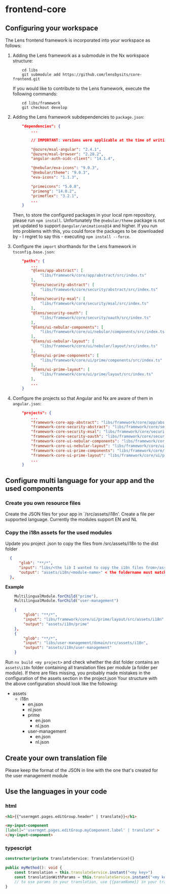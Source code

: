 # frontend-core

## Configuring your workspace

The Lens frontend framework is incorporated into your workspace as follows:

1. Adding the Lens framework as a submodule in the Nx workspace structure:

    ```
        cd libs
        git submodule add https://github.com/lensbysits/core-frontend.git
    ```

    If you would like to contribute to the Lens framework, execute the following commands:

    ```
        cd libs/framework
        git checkout develop
    ```

2. Adding the Lens framework subdependencies to `package.json`:

    ```json
        "dependencies": {
            ...

            // IMPORTANT: versions were applicable at the time of writing, please check current Lens framework dependency versions upon configuring your workspace.

            "@azure/msal-angular": "2.4.1",
            "@azure/msal-browser": "2.28.2",
            "angular-auth-oidc-client": "14.1.4",

            "@nebular/eva-icons": "9.0.3",
            "@nebular/theme": "9.0.3",
            "eva-icons": "1.1.3",
    
            "primeicons": "5.0.0",
            "primeng": "14.0.2",
            "primeflex": "3.2.1",
            ...
        }
    ```

    Then, to store the configured packages in your local npm repository, please run `npm install`.
    Unfortunately the `@nebular/theme` package is not yet updated to support `@angular/animations@14` and higher.
    If you run into problems with this, you could force the packages to be downloaded by - I regret to say this - executing `npm install --force`.

3. Configure the `import` shorthands for the Lens framework in `tsconfig.base.json`:

    ```json
        "paths": {
            ...
            "@lens/app-abstract": [
                "libs/framework/core/app/abstract/src/index.ts"
            ],      
            "@lens/security-abstract": [
                "libs/framework/core/security/abstract/src/index.ts"
            ],
            "@lens/security-msal": [
                "libs/framework/core/security/msal/src/index.ts"
            ],
            "@lens/security-oauth": [
                "libs/framework/core/security/oauth/src/index.ts"
            ],
            "@lens/ui-nebular-components": [
                "libs/framework/core/ui/nebular/components/src/index.ts"
            ],
            "@lens/ui-nebular-layout": [
                "libs/framework/core/ui/nebular/layout/src/index.ts"
            ],
            "@lens/ui-prime-components": [
                "libs/framework/core/ui/prime/components/src/index.ts"
            ],
            "@lens/ui-prime-layout": [
                "libs/framework/core/ui/prime/layout/src/index.ts"
            ],
            ...
        }
    ```

4. Configure the projects so that Angular and Nx are aware of them in `angular.json`:

    ```json
        "projects": {
            ...
            "framework-core-app-abstract": "libs/framework/core/app/abstract",
            "framework-core-security-abstract": "libs/framework/core/security/abstract",
            "framework-core-security-msal": "libs/framework/core/security/msal",
            "framework-core-security-oauth": "libs/framework/core/security/oauth",
            "framework-core-ui-nebular-components": "libs/framework/core/ui/nebular/components",
            "framework-core-ui-nebular-layout": "libs/framework/core/ui/nebular/layout",
            "framework-core-ui-prime-components": "libs/framework/core/ui/prime/components",
            "framework-core-ui-prime-layout": "libs/framework/core/ui/prime/layout",
            ...
        }
    ```
    
    
## Configure multi language for your app and the used components
### Create you own resource files
Create the JSON files for your app in `<my app>/src/assets/i18n'.
Create a file per supported language. Currently the modules support EN and NL

### Copy the i18n assets for the used modules
Update you project .json to copy the files from /src/assets/i18n to the dist folder
  ```json
    {
        "glob": "**/*",
        "input": "libs/<the lib I wanted to copy the i18n files from>/assets/i18n",
        "output": "assets/i18n/<module-name>" < the foldername must match the configured value in the MultilingualModule.forChild(<name>) method of the corresponding module
    },
```
            
**Example**
```typescript
    MultilingualModule.forChild("prime"),
    MultilingualModule.forChild("user-management")
```


```json
    {
        "glob": "**/*",
        "input": "libs/framework/core/ui/prime/layout/src/assets/i18n",
        "output": "assets/i18n/prime"
    },
    {
        "glob": "**/*",
        "input": "libs/user-management/domain/src/assets/i18n",
        "output": "assets/i18n/user-management"
    }
```

Run `nx build <my project>` and check whether the dist folder contains an `assets\i18n` folder containing all translation files per module (a folder per module). If there are files missing, you probably made mistakes in the configuration of the assets section in the project.json
Your structure with the above configuration should look like the following:
- assets
  - i18n
    - en.json
    - nl.json
    - prime
      - en.json
      - nl.json
    - user-management
      - en.json
      - nl.json
  

## Create your own translation file
Please keep the format of the JSON in line with the one that's created for the user management module

## Use the languages in your code
### html
```html
<h1>{{"usermgmt.pages.editGroup.header" | translate}}</h1>

<my-input-component
[label]="'usermgmt.pages.editGroup.myComponent.label' | translate" >
</my-input-component>

```

### typescript

```typescript
constructor(private translateService: TranslateService){}

public myMethod(): void {
    const translation = this.translateService.instant("<my key>")
    const translationWithParams = this.translateService.instant("<my key with params>", { "paramName": paramValue })
    // to use params in your translation, use {{paramName}} in your translated tekst. E.g. "{{memberCount}} members are updated"
}
```
